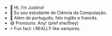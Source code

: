 - 👋 Hi, I’m Justino!
- 👀 Eu sou estudante de Ciência da Computação.
- 🌱 Além de português, falo inglês e francês.
- 😄 Pronouns: Any! (pref she/they)
- ⚡ Fun fact: i REALLY like vampires.

